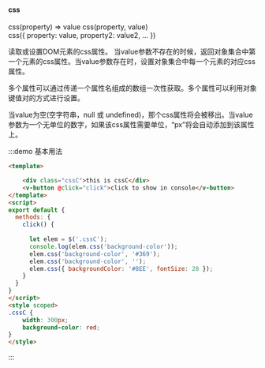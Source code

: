 #### css

css(property)   ⇒ value
css(property, value)   
css({ property: value, property2: value2, ... })  

读取或设置DOM元素的css属性。
当value参数不存在的时候，返回对象集合中第一个元素的css属性。当value参数存在时，设置对象集合中每一个元素的对应css属性。

多个属性可以通过传递一个属性名组成的数组一次性获取。多个属性可以利用对象键值对的方式进行设置。

当value为空(空字符串，null 或 undefined)，那个css属性将会被移出。当value参数为一个无单位的数字，如果该css属性需要单位，“px”将会自动添加到该属性上。

:::demo 基本用法
```html
<template>

    <div class="cssC">this is cssC</div>
    <v-button @click="click">click to show in console</v-button>
</template>
<script>
export default {
  methods: {
    click() {
      
      let elem = $('.cssC');
      console.log(elem.css('background-color'));      
      elem.css('background-color', '#369');  
      elem.css('background-color', '');  
      elem.css({ backgroundColor: '#8EE', fontSize: 28 });
    }
  }
}
</script>
<style scoped>
.cssC {
    width: 300px;
    background-color: red;
}
</style>
```
:::
